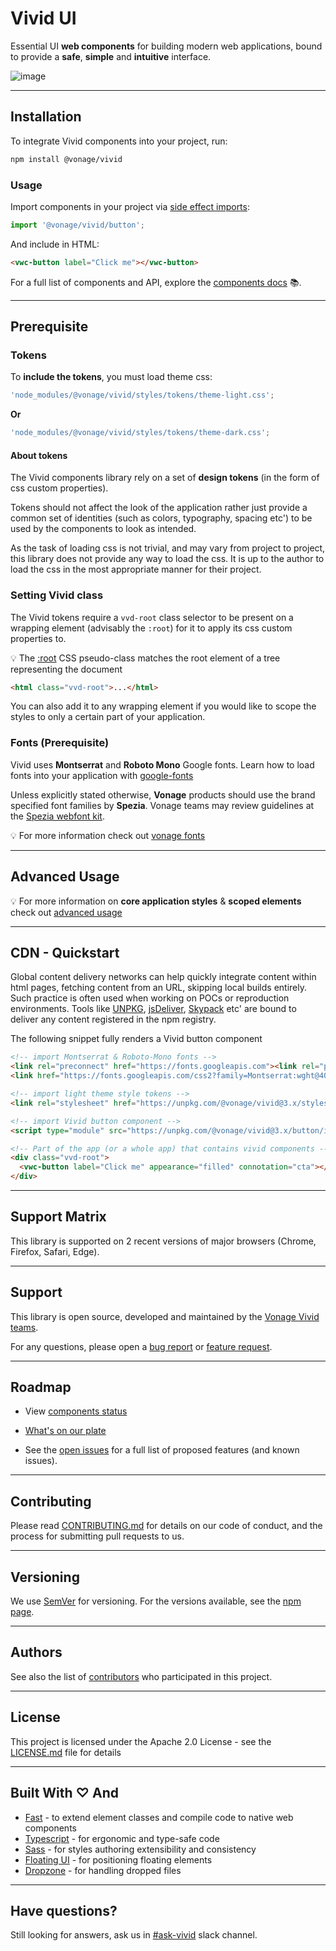 
# Vivid UI

Essential UI **web components** for building modern web applications, bound to provide a **safe**, **simple** and **intuitive** interface.

![image](https://user-images.githubusercontent.com/10883919/189522882-968358df-ee7c-4256-b61b-550cf369a087.png)

---
## Installation

To integrate Vivid components into your project, run:

```bash
npm install @vonage/vivid
```

### Usage

Import components in your project via [side effect imports](https://developer.mozilla.org/en-US/docs/Web/JavaScript/Reference/Statements/import#import_a_module_for_its_side_effects_only):

```js
import '@vonage/vivid/button';
```

And include in HTML:

```html
<vwc-button label="Click me"></vwc-button>
```

For a full list of components and API, explore the [components docs](https://vivid.deno.dev) 📚.

---
## Prerequisite

### Tokens

To **include the tokens**, you must load theme css:

<vwc-note connotation="warning" icon="warning-solid" headline="Only one theme is required to be loaded."></vwc-note>

```js
'node_modules/@vonage/vivid/styles/tokens/theme-light.css';
```

**Or**

```js
'node_modules/@vonage/vivid/styles/tokens/theme-dark.css';
```

#### About tokens

The Vivid components library rely on a set of **design tokens** (in the form of css custom properties).

Tokens should not affect the look of the application rather just provide a common set of identities (such as colors, typography, spacing etc') to be used by the components to look as intended.

As the task of loading css is not trivial, and may vary from project to project, this library does not provide any way to load the css. It is up to the author to load the css in the most appropriate manner for their project.

### Setting Vivid class

The Vivid tokens require a `vvd-root` class selector to be present on a wrapping element (advisably the `:root`) for it to apply its css custom properties to.    

💡 The [:root](https://developer.mozilla.org/en-US/docs/Web/CSS/:root) CSS pseudo-class matches the root element of a tree representing the document

```html
<html class="vvd-root">...</html>
```

You can also add it to any wrapping element if you would like to scope the styles to only a certain part of your application.

### Fonts (Prerequisite)

Vivid uses **Montserrat** and **Roboto Mono** Google fonts.
Learn how to load fonts into your application with [google-fonts](https://fonts.google.com/knowledge/using_type/using_web_fonts_from_a_font_delivery_service#loading-web-fonts)

Unless explicitly stated otherwise, **Vonage** products should use the brand specified font families by **Spezia**. Vonage teams may review guidelines at the [Spezia webfont kit](https://github.com/Vonage/spezia-webfont-kit).  

💡 For more information check out [vonage fonts](/getting-started/fonts-and-tokens)

---
## Advanced Usage

💡 For more information on **core application styles** & **scoped elements** check out [advanced usage](/getting-started/advanced)

---
## CDN - Quickstart

Global content delivery networks can help quickly integrate content within html pages, fetching content from an URL, skipping local builds entirely.
Such practice is often used when working on POCs or reproduction environments.
Tools like [UNPKG](https://unpkg.com), [jsDeliver](https://www.jsdelivr.com), [Skypack](https://www.skypack.dev) etc' are bound to deliver any content registered in the npm registry.

The following snippet fully renders a Vivid button component

```html
<!-- import Montserrat & Roboto-Mono fonts -->
<link rel="preconnect" href="https://fonts.googleapis.com"><link rel="preconnect" href="https://fonts.gstatic.com" crossorigin>
<link href="https://fonts.googleapis.com/css2?family=Montserrat:wght@400;500;600&family=Roboto+Mono:wght@400;500&display=swap" rel="stylesheet">

<!-- import light theme style tokens -->
<link rel="stylesheet" href="https://unpkg.com/@vonage/vivid@3.x/styles/tokens/theme-light.css">

<!-- import Vivid button component -->
<script type="module" src="https://unpkg.com/@vonage/vivid@3.x/button/index.js"></script>

<!-- Part of the app (or a whole app) that contains vivid components -->
<div class="vvd-root">
  <vwc-button label="Click me" appearance="filled" connotation="cta"></vwc-button>
</div>
```

---
## Support Matrix

This library is supported on 2 recent versions of major browsers (Chrome, Firefox, Safari, Edge).

---
## Support

This library is open source, developed and maintained by the [Vonage Vivid teams](https://github.com/orgs/Vonage/teams/vivid/teams).

For any questions, please open a [bug report](https://github.com/Vonage/vivid-3/issues/new?assignees=yonatankra%2C+rachelbt%2C+rinaok%2C+yinonov&labels=bug&template=bug_report.yml&title=%5BYOUR+TITLE%5D%3A+Brief+description) or [feature request](https://github.com/Vonage/vivid-3/issues/new?assignees=yonatankra%2C+rachelbt%2C+rinaok%2C+yinonov&labels=Feature+request&template=feature_request.yml&title=%5BYOUR+TITLE%5D%3A+Brief+description).

---
## Roadmap

- View [components status](https://github.com/orgs/Vonage/projects/6)

- [What's on our plate](https://github.com/orgs/Vonage/projects/3/views/7)

- See the [open issues](https://github.com/vonage/vivid-3/issues) for a full list of proposed features (and known issues).
---
## Contributing

Please read [CONTRIBUTING.md](https://github.com/Vonage/vivid-3/blob/main/.github/CONTRIBUTING.md) for details on our code of conduct, and the process for submitting pull requests to us.

---
## Versioning

We use [SemVer](http://semver.org/) for versioning. For the versions available, see the [npm page](https://www.npmjs.com/package/@vonage/vivid).

---
## Authors

See also the list of [contributors](https://github.com/Vonage/vivid-3/graphs/contributors) who participated in this project.

---
## License

This project is licensed under the Apache 2.0 License - see the [LICENSE.md](https://github.com/Vonage/vivid-3/blob/main/LICENSE.md) file for details

<!-- ## Acknowledgments

- Hat tip to anyone whose code was used
- Inspiration
- etc -->

---
## Built With ♡ And

- [Fast](https://www.fast.design) - to extend element classes and compile code to native web components
- [Typescript](https://www.typescriptlang.org) - for ergonomic and type-safe code
- [Sass](https://sass-lang.com) - for styles authoring extensibility and consistency
- [Floating UI](https://floating-ui.com) - for positioning floating elements
- [Dropzone](https://dropzone.dev) - for handling dropped files

---
## Have questions?

Still looking for answers, ask us in [#ask-vivid](https://vonage.slack.com/archives/C013F0YKH99) slack channel.

